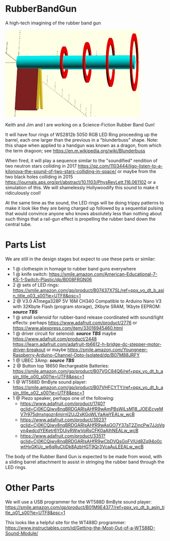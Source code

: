 # RubberBandGun
A high-tech imagining of the rubber band gun

![alt text](https://github.com/Mark-MDO47/RubberBandGun/blob/master/3D_model/RubberBandGun_small.png "Crude model of Science Fiction Rubber Band Gun")

Keith and Jim and I are working on a Science-Fiction Rubber Band Gun!

It will have four rings of WS2812b 5050 RGB LED Ring proceeding up the barrel, each one larger than the previous in a "blunderbuss" shape. Note: this shape when applied to a handgun was known as a dragon, from which the term dragoon; see https://en.m.wikipedia.org/wiki/Blunderbuss

When fired, it will play a sequence similar to the "soundified" rendition of two neutron stars colliding in 2017
https://qz.com/1103444/ligo-listen-to-a-kilonova-the-sound-of-two-stars-colliding-in-space/
or maybe from the two black holes colliding in 2015
https://journals.aps.org/prl/abstract/10.1103/PhysRevLett.116.061102
or a simulation of this. We will shamelessly Hollywoodify this sound to make it ridiculously cool!

At the same time as the sound, the LED rings will be doing trippy patterns to make it look like they are being charged up followed by a sequential pulsing that would convince anyone who knows absolutely less than nothing about such things that a rail-gun effect is propelling the rubber band down the central tube.

# Parts List
We are still in the design stages but expect to use these parts or similar:
- 1 @ clothespin in homage to rubber band guns everywhere
- 1 @ knife switch: https://smile.amazon.com/American-Educational-7-KS-1-Switch-Plastic/dp/B008FRGN06
- 2 @ sets of LED rings: https://smile.amazon.com/gp/product/B07437X7SL/ref=ppx_yo_dt_b_asin_title_o03_s00?ie=UTF8&psc=1
- 2 @ V3.0 ATmega328P 5V 16M CH340 Compatible to Arduino Nano V3 with 32Kbyte Flash (program storage), 2Kbyte SRAM, 1Kbyte EEPROM: ***source TBS***
- 1 @ small solenoid for rubber-band release coordinated with sound/light effects: perhaps https://www.adafruit.com/product/2776 or https://www.aliexpress.com/item/33016945460.html
- 1 @ driver circuit for selenoid: ***source TBS*** maybe https://www.adafruit.com/product/2448
https://learn.adafruit.com/adafruit-tb6612-h-bridge-dc-stepper-motor-driver-breakout or maybe https://smile.amazon.com/Youngneer-Raspberry-Arduino-Channel-Opto-Isolated/dp/B07M88JRFY
- 1 @ UBEC 3Amp: ***source TBS***
- 2 @ Button top 18650 Rechargeable Batteries: https://smile.amazon.com/gp/product/B07VGC84Q6/ref=ppx_yo_dt_b_asin_title_o00_s00?ie=UTF8&psc=1
- 1 @ WT588D 8mByte sound player: https://smile.amazon.com/gp/product/B07VHFCYTY/ref=ppx_yo_dt_b_asin_title_o02_s00?ie=UTF8&psc=1
- 1 @ Piezo speaker, perhaps one of the following:
  - https://www.adafruit.com/product/1740?gclid=Cj0KCQjwv8nqBRDGARIsAHfR9wAmPBsWiLsM18_JOEiEcyeMV7r975dmxtgozr4mirnI2UJ2xKGoWLYaAieYEALw_wcB
  - https://www.adafruit.com/product/3923?gclid=Cj0KCQjwv8nqBRDGARIsAHfR9wAsGO7Y37aT2ZincPw7JJoVgyn4wdcdYEKetr6YDUiyRWwVoRsCFK0aAlhNEALw_wcB
  - https://www.adafruit.com/product/3351?gclid=Cj0KCQjwv8nqBRDGARIsAHfR9wCbDVQsGoFVlUd8Zq94o0cwtHxGKUc_w6qRuCtiDk8AzbHGT9Qr3VcaAuLEEALw_wcB

The body of the Rubber Band Gun is expected to be made from wood, with a sliding barrel attachment to assist in stringing the rubber band through the LED rings.

# Other Parts
We will use a USB programmer for the WT588D 8mByte sound player: https://smile.amazon.com/gp/product/B01M9E4377/ref=ppx_yo_dt_b_asin_title_o01_s00?ie=UTF8&psc=1

This looks like a helpful site for the WT488D programmer:
https://www.instructables.com/id/Getting-the-Most-Out-of-a-WT588D-Sound-Module/
